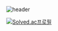 ![header](https://capsule-render.vercel.app/api?type=transparent&color=random&height=300&section=header&text="Readme();"%20render&fontSize=90)

[![Solved.ac프로필](http://mazassumnida.wtf/api/mini/generate_badge?boj=shownu_husband)](https://solved.ac/shownu_husband)
